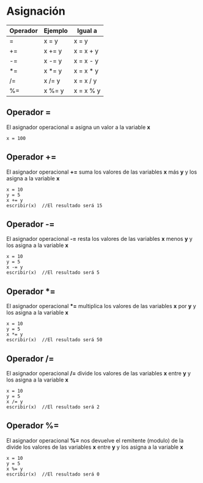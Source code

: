 # Asignación

| Operador | Ejemplo | Igual a    |
| -------- | ------- | ---------- |
| \=       | x = y   | x = y      |
| +=       | x += y  | x = x + y  |
| \-=      | x -= y  | x = x - y  |
| \*=      | x \*= y | x = x \* y |
| /=       | x /= y  | x = x / y  |
| %=       | x %= y  | x = x % y  |

## Operador =

El asignador operacional **\=** asigna un valor a la variable **x**

```latino
x = 100
```

## Operador +=

El asignador operacional **+=** suma los valores de las variables **x** más **y** y los asigna a la variable **x**

```latino
x = 10
y = 5
x += y
escribir(x)  //El resultado será 15
```

## Operador -=

El asignador operacional **\-=** resta los valores de las variables **x** menos **y** y los asigna a la variable **x**

```latino
x = 10
y = 5
x -= y
escribir(x)  //El resultado será 5
```

## Operador \*=

El asignador operacional **\*=** multiplica los valores de las variables **x** por **y** y los asigna a la variable **x**

```latino
x = 10
y = 5
x *= y
escribir(x)  //El resultado será 50
```

## Operador /=

El asignador operacional **/=** divide los valores de las variables **x** entre **y** y los asigna a la variable **x**

```latino
x = 10
y = 5
x /= y
escribir(x)  //El resultado será 2
```

## Operador %=

El asignador operacional **%=** nos devuelve el remitente (modulo) de la divide los valores de las variables **x** entre **y** y los asigna a la variable **x**

```latino
x = 10
y = 5
x %= y
escribir(x)  //El resultado será 0
```
